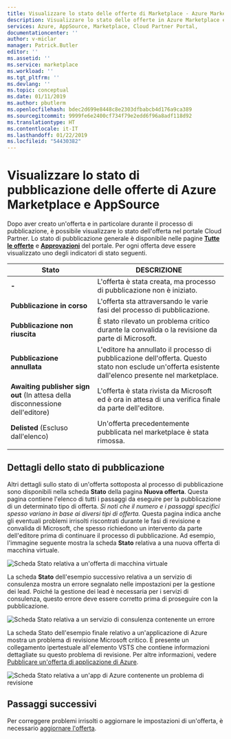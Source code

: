 ```yaml
---
title: Visualizzare lo stato delle offerte di Marketplace - Azure Marketplace | Microsoft Docs
description: Visualizzare lo stato delle offerte in Azure Marketplace e nel marketplace di AppSource usando il portale Cloud Partner
services: Azure, AppSource, Marketplace, Cloud Partner Portal,
documentationcenter: ''
author: v-miclar
manager: Patrick.Butler
editor: ''
ms.assetid: ''
ms.service: marketplace
ms.workload: ''
ms.tgt_pltfrm: ''
ms.devlang: ''
ms.topic: conceptual
ms.date: 01/11/2019
ms.author: pbutlerm
ms.openlocfilehash: bdec2d699e8448c8e2303dfbabcb4d176a9ca389
ms.sourcegitcommit: 9999fe6e2400cf734f79e2edd6f96a8adf118d92
ms.translationtype: HT
ms.contentlocale: it-IT
ms.lasthandoff: 01/22/2019
ms.locfileid: "54430382"
---
```

# <a name="view-the-publishing-status-of-azure-marketplace-and-appsource-offers"></a>Visualizzare lo stato di pubblicazione delle offerte di Azure Marketplace e AppSource

Dopo aver creato un'offerta e in particolare durante il processo di pubblicazione, è possibile visualizzare lo stato dell'offerta nel portale Cloud Partner.  Lo stato di pubblicazione generale è disponibile nelle pagine [**Tutte le offerte**](../portal-tour/cpp-all-offers-page.md) e [**Approvazioni**](../portal-tour/cpp-approvals-page.md) del portale.  Per ogni offerta deve essere visualizzato uno degli indicatori di stato seguenti.  

|            Stato              |   DESCRIZIONE                                                           |
|            ------              |   -----------                                                           |
| **-**                          | L'offerta è stata creata, ma processo di pubblicazione non è iniziato.            |
| **Pubblicazione in corso**        | L'offerta sta attraversando le varie fasi del processo di pubblicazione.   |
| **Pubblicazione non riuscita**             | È stato rilevato un problema critico durante la convalida o la revisione da parte di Microsoft. |
| **Pubblicazione annullata**           | L'editore ha annullato il processo di pubblicazione dell'offerta.  Questo stato non esclude un'offerta esistente dall'elenco presente nel marketplace. | 
| **Awaiting publisher sign out** (In attesa della disconnessione dell'editore) | L'offerta è stata rivista da Microsoft ed è ora in attesa di una verifica finale da parte dell'editore. |
| **Delisted** (Escluso dall'elenco)                   | Un'offerta precedentemente pubblicata nel marketplace è stata rimossa.      | 
|  |  |


## <a name="publishing-status-details"></a>Dettagli dello stato di pubblicazione 

Altri dettagli sullo stato di un'offerta sottoposta al processo di pubblicazione sono disponibili nella scheda **Stato** della pagina **Nuova offerta**.  Questa pagina contiene l'elenco di tutti i passaggi da eseguire per la pubblicazione di un determinato tipo di offerta.  *Si noti che il numero e i passaggi specifici spesso variano in base ai diversi tipi di offerta.*  Questa pagina indica anche gli eventuali problemi irrisolti riscontrati durante le fasi di revisione e convalida di Microsoft, che spesso richiedono un intervento da parte dell'editore prima di continuare il processo di pubblicazione.  Ad esempio, l'immagine seguente mostra la scheda **Stato** relativa a una nuova offerta di macchina virtuale. 

![Scheda Stato relativa a un'offerta di macchina virtuale](./media/vm-offer-pub-steps1.png)

La scheda **Stato** dell'esempio successivo relativa a un servizio di consulenza mostra un errore segnalato nelle impostazioni per la gestione dei lead.  Poiché la gestione dei lead è necessaria per i servizi di consulenza, questo errore deve essere corretto prima di proseguire con la pubblicazione.

![Scheda Stato relativa a un servizio di consulenza contenente un errore](./media/consulting-service-error.png)

La scheda Stato dell'esempio finale relativo a un'applicazione di Azure mostra un problema di revisione Microsoft critico.  È presente un collegamento ipertestuale all'elemento VSTS che contiene informazioni dettagliate su questo problema di revisione.  Per altre informazioni, vedere [Pubblicare un'offerta di applicazione di Azure](cpp-publish-offer.md).

![Scheda Stato relativa a un'app di Azure contenente un problema di revisione](../azure-applications/media/status-tab-ms-review.png)


## <a name="next-steps"></a>Passaggi successivi

Per correggere problemi irrisolti o aggiornare le impostazioni di un'offerta, è necessario [aggiornare l'offerta](./cpp-update-offer.md). 
